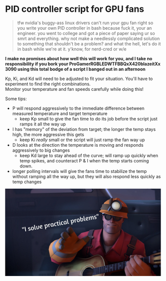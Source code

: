 # PID controller script for GPU fans

> tfw nvidia's buggy-ass linux drivers can't run your gpu fan right so you write your own PID controller in bash because fuck it, your an engineer. you went to college and got a piece of paper saying ur so smrt and everything. why not make a needlessly complicated solution to something that shouldn't be a problem? and what the hell, let's do it in bash while we're at it. y'know, for nerd-cred or w/e

**I make no promises about how well this will work for you, and I take no responsibility if you bork your ProGamerRGBLEDWTFBBQxX420blazeitXx 3090 using this total bodge of a script I banged out in an afternoon**

Kp, Ki, and Kd will need to be adjusted to fit your situation. You'll have to experiment to find the right combinations.  
Monitor your temperature and fan speeds carefully while doing this!

Some tips:
- P will respond aggressively to the immediate difference between measured temperature and target temperature
  - keep Kp small to give the fan time to do its job before the script just ramps it all the way up
- I has "memory" of the deviation from target; the longer the temp stays high, the more aggressive this gets
  - keep Ki _really_ small or the script will just ramp the fan way up
- D looks at the direction the temperature is moving and responds aggressively to big changes
  - keep Kd large to stay ahead of the curve; will ramp up quickly when temp spikes, and counteract P & I when the temp starts coming down.
- longer polling intervals will give the fans time to stabilize the temp without ramping all the way up, but they will also respond less quickly as temp changes

![](docs/engineer.jpg)
